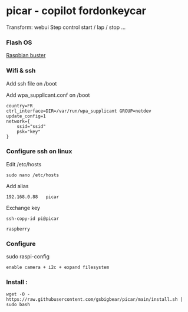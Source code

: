 # picar - copilot fordonkeycar

Transform: webui
Step control start / lap / stop
...

### Flash OS
[Raspbian buster](https://downloads.raspberrypi.org/raspios_oldstable_lite_armhf/images/raspios_oldstable_lite_armhf-2021-12-02/2021-12-02-raspios-buster-armhf-lite.zip)

### Wifi & ssh

Add ssh file on /boot
   
Add wpa_supplicant.conf on /boot

    country=FR
    ctrl_interface=DIR=/var/run/wpa_supplicant GROUP=netdev
    update_config=1
    network={
        ssid="ssid"
        psk="key"
    }
   
### Configure ssh on linux

Edit /etc/hosts

    sudo nano /etc/hosts

Add alias 

    192.168.0.88   picar

Exchange key

    ssh-copy-id pi@picar
   
    raspberry
    
### Configure
sudo raspi-config

    enable camera + i2c + expand filesystem

### Install :

    wget -O - https://raw.githubusercontent.com/gsbigbear/picar/main/install.sh | sudo bash
